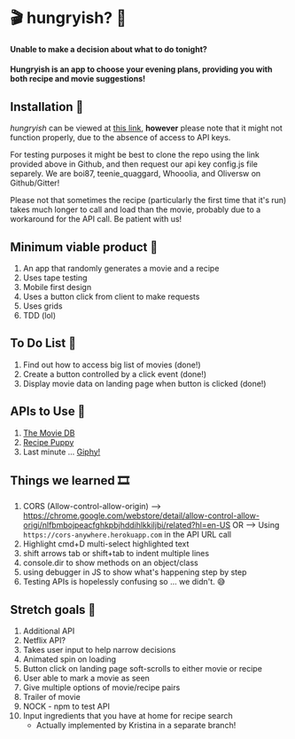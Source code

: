 # 🎬 hungryish? :hamburger:
#### Unable to make a decision about what to do tonight?
#### Hungryish is an app to choose your evening plans, providing you with both recipe and movie suggestions!

## Installation 🍿
*hungryish* can be viewed at [this link](https://fac-15.github.io/hungryish-app/), **however** please note that it might not function properly, due to the absence of access to API keys.

For testing purposes it might be best to clone the repo using the link provided above in Github, and then request our api key config.js file separely. We are boi87, teenie_quaggard, Whooolia, and Oliversw on Github/Gitter!

Please not that sometimes the recipe (particularly the first time that it's run) takes much longer to call and load than the movie, probably due to a workaround for the API call. Be patient with us!

## Minimum viable product 🎥
1. An app that randomly generates a movie and a recipe
2. Uses tape testing
3. Mobile first design
4. Uses a button click from client to make requests
5. Uses grids
6. TDD (lol)

## To Do List 🌭
1. Find out how to access big list of movies (done!)
2. Create a button controlled by a click event (done!)
3. Display movie data on landing page when button is clicked (done!)

## APIs to Use 🍔
1. [The Movie DB](https://www.themoviedb.org/documentation/api)
2. [Recipe Puppy](http://www.recipepuppy.com/about/api/)
3. Last minute ... [Giphy!](https://developers.giphy.com/)

## Things we learned 🎞
1. CORS (Allow-control-allow-origin)
  --> https://chrome.google.com/webstore/detail/allow-control-allow-origi/nlfbmbojpeacfghkpbjhddihlkkiljbi/related?hl=en-US
  OR --> Using ```https://cors-anywhere.herokuapp.com``` in the API URL call
2. Highlight cmd+D multi-select highlighted text
3. shift arrows tab or shift+tab to indent multiple lines
4. console.dir to show methods on an object/class
5. using debugger in JS to show what's happening step by step
6. Testing APIs is hopelessly confusing so ... we didn't. 😅

## Stretch goals 🥐
1. Additional API
2. Netflix API?
3. Takes user input to help narrow decisions
4. Animated spin on loading
5. Button click on landing page soft-scrolls to either movie or recipe
6. User able to mark a movie as seen
7. Give multiple options of movie/recipe pairs
8. Trailer of movie
9. NOCK - npm to test API
10. Input ingredients that you have at home for recipe search
     - Actually implemented by Kristina in a separate branch! 
